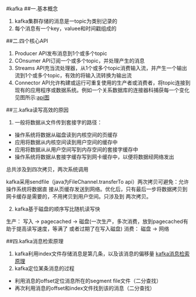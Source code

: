 #kafka
##一.基本概念
1. kafka集群存储的消息是一topic为类别记录的
2. 每个消息有一个key，valuee和时间戳组成的

##二.四个核心API
1. Producer API发布消息到1个或多个topic
2. COnsumer API订阅一个或多个topic，并处理产生的消息
3. Streams API充当流处理器，从1个或多个topic消费输入流，并产生一个输出流到1个或多个topic，有效的将输入流转换为输出流
4. Connector API允许构建或运行可重复使用的生产者或消费者，将topic连接到现有的应用程序或数据系统。例如一个关系数据库的连接器科捕获每一个变化
见图所示:[api图](https://github.com/gjsuper/markdown/blob/master/images/kafka/coreApi.png)

##三.kafka读写高效的原因
1. 一般将数据从文件传到套接字的路径：
 * 操作系统将数据从磁盘读到内核空间的页缓存
 * 应用将数据从内核空间读到用户空间的缓存中
 * 应用将数据从从用户空间写到内存空间的套接字缓存中
 * 操作系统将数据从套接字缓存写到网卡缓存中，以便将数据经网络发出

 总共涉及到四次拷贝，两次系统调用

 kafka采用sendfile（java为FileChannel.transferTo api）两次拷贝可避免：允许操作系统将数据直 接从页缓存发送到网络。优化后，只有最后一步将数据拷贝到网卡缓存是需要的，不用拷贝到用户空间。只涉及到 两次拷贝。

2. kafka基于磁盘的顺序写比随机读写快

生产： 写入 -> pagecached -> 磁盘(一次生产，多次消费，放到pagecached有助于提高读写速度，等满了  或者过期了在写入磁盘)
消费： 磁盘 -> 网络

##四.kafka消息检索原理
1. kafka利用index文件存储消息是第几条，以及该消息的偏移量
[kafka消息检索原理](https://github.com/gjsuper/markdown/blob/master/images/kafka/%E6%B6%88%E6%81%AF%E6%A3%80%E7%B4%A2.PNG)
2. kafka定位某条消息的过程
 - 利用消息的offset定位消息所在的segment file文件（二分查找）
 - 再次利用消息的offset和index文件找到该的消息（二分查找）

